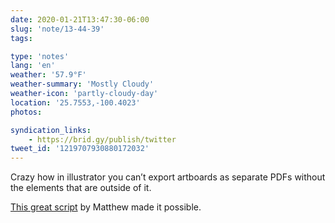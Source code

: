 ```yaml
---
date: 2020-01-21T13:47:30-06:00
slug: 'note/13-44-39'
tags:

type: 'notes'
lang: 'en'
weather: '57.9°F'
weather-summary: 'Mostly Cloudy'
weather-icon: 'partly-cloudy-day'
location: '25.7553,-100.4023'
photos:

syndication_links:
    - https://brid.gy/publish/twitter
tweet_id: '1219707930880172032'
---
```

Crazy how in illustrator you can’t export artboards as separate PDFs without the elements that are outside of it. 

[This great script](http://www.ericson.net/content/2011/06/export-illustrator-layers-andor-artboards-as-pngs-and-pdfs/) by Matthew made it possible.
